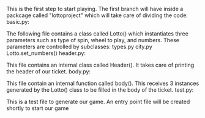 This is the first step to start playing.
The first branch will have inside a packcage called "lottoproject" which will take care of dividing the code:
basic.py:

The following file contains a class called Lotto() which instantiates three parameters such as type of spin, wheel to play, and numbers.
These parameters are controlled by subclasses:
types.py
city.py
Lotto.set_numbers()
header.py:

This file contains an internal class called Header(). It takes care of printing the header of our ticket.
body.py:

This file contain an internal function called body(). This receives 3 instances generated by the Lotto() class to be filled in the body of the ticket.
test.py:

This is a test file to generate our game. An entry point file will be created shortly to start our game